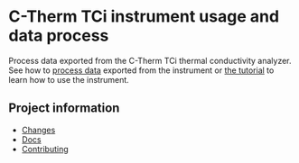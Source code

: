 # C-Therm TCi instrument usage and data process

Process data exported from the C-Therm TCi thermal conductivity analyzer. See how to [process data](https://blakenaccarato.github.io/c-therm-tci/) exported from the instrument or [the tutorial](https://blakenaccarato.github.io/c-therm-tci/tutorial.html) to learn how to use the instrument.

## Project information

- [Changes](<https://blakeNaccarato.github.io/c-therm-tci/changelog.html>)
- [Docs](<https://blakeNaccarato.github.io/c-therm-tci>)
- [Contributing](<https://blakeNaccarato.github.io/c-therm-tci/contributing.html>)
